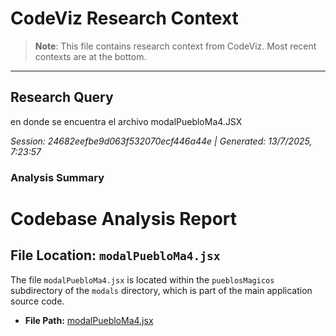 # CodeViz Research Context

> **Note**: This file contains research context from CodeViz. Most recent contexts are at the bottom.

---

## Research Query

en donde se encuentra el archivo modalPuebloMa4.JSX

*Session: 24682eefbe9d063f532070ecf446a44e | Generated: 13/7/2025, 7:23:57*

### Analysis Summary

# Codebase Analysis Report

## File Location: `modalPuebloMa4.jsx`

The file `modalPuebloMa4.jsx` is located within the `pueblosMagicos` subdirectory of the `modals` directory, which is part of the main application source code.

- **File Path:** [modalPuebloMa4.jsx](c:/develop/modals_go_michoacan/src/app/modals/pueblosMagicos/modalPuebloMa4.jsx)

